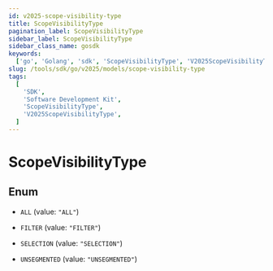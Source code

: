 ```yaml
---
id: v2025-scope-visibility-type
title: ScopeVisibilityType
pagination_label: ScopeVisibilityType
sidebar_label: ScopeVisibilityType
sidebar_class_name: gosdk
keywords:
  ['go', 'Golang', 'sdk', 'ScopeVisibilityType', 'V2025ScopeVisibilityType']
slug: /tools/sdk/go/v2025/models/scope-visibility-type
tags:
  [
    'SDK',
    'Software Development Kit',
    'ScopeVisibilityType',
    'V2025ScopeVisibilityType',
  ]
---
```


# ScopeVisibilityType

## Enum

- `ALL` (value: `"ALL"`)

- `FILTER` (value: `"FILTER"`)

- `SELECTION` (value: `"SELECTION"`)

- `UNSEGMENTED` (value: `"UNSEGMENTED"`)
